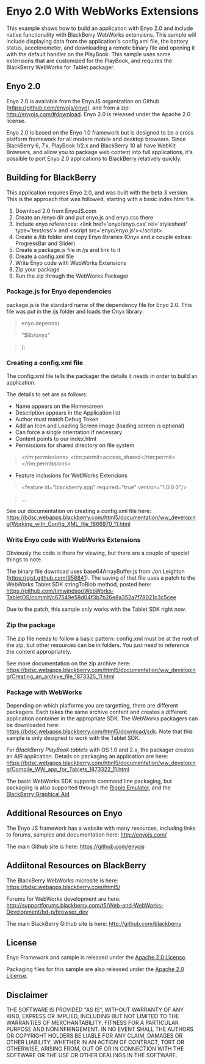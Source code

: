 Enyo 2.0 With WebWorks Extensions
=================================

This example shows how to build an application with Enyo 2.0 and include native functionality with BlackBerry WebWorks extensions. This sample will include displaying data from the application's config.xml file, the battery status, accelerometer, and downloading a remote binary file and opening it with the default handler on the PlayBook. This sample uses some extensions that are customized for the PlayBook, and requires the BlackBerry WebWorks for Tablet packager.

## Enyo 2.0
Enyo 2.0 is available from the EnyoJS organization on Github (https://github.com/enyojs/enyo), and from a zip: http://enyojs.com/#download. Enyo 2.0 is released under the Apache 2.0 license.

Enyo 2.0 is based on the Enyo 1.0 framework but is designed to be a cross platform framework for all modern mobile and desktop browsers. Since BlackBerry 6, 7.x, PlayBook 1/2.x and BlackBerry 10 all have WebKit Browsers, and allow you to package web content into full applications, it's possible to port Enyo 2.0 applications to BlackBerry relatively quickly. 

## Building for BlackBerry
This application requires Enyo 2.0, and was built with the beta 3 version. This is the approach that was followed, starting with a basic index.html file.

1. Download 2.0 from EnyoJS.com
2. Create an /enyo dir and put enyo.js and enyo.css there
3. Include enyo references: &lt;link href='enyo/enyo.css' rel='stylesheet' type='text/css'&gt; and &lt;script src='enyo/enyo.js'&gt;&lt;/script&gt;
4. Create a /lib folder and copy Enyo libraries (Onyx and a couple extras: ProgressBar and Slider)
5. Create a package.js file in /js and link to it
6. Create a config.xml file
7. Write Enyo code with WebWorks Extensions
8. Zip your package
9. Run the zip through the WebWorks Packager

### Package.js for Enyo dependencies
package.js is the standard name of the dependency file for Enyo 2.0. This file was put in the /js folder and loads the Onyx library:

> enyo.depends(

>	"$lib/onyx"

> );

### Creating a config.xml file
The config.xml file tells the packager the details it needs in order to build an application.

The details to set are as follows:
* Name appears on the Homescreen
* Description appears in the Application list
* Author must match Debug Token
* Add an Icon and Loading Screen image (loading screen is optional)
* Can force a single orientation if necessary
* Content points to our index.html
* Permissions for shared directory on file system

> &lt;rim:permissions&gt;
> &lt;rim:permit&gt;access_shared&lt;/rim:permit&gt;
> &lt;/rim:permissions&gt;

* Feature inclusions for WebWorks Extensions

> &lt;feature id="blackberry.app" required="true" version="1.0.0.0"/&gt;

> ...

See our documentation on creating a config.xml file here: https://bdsc.webapps.blackberry.com/html5/documentation/ww_developing/Working_with_Config_XML_file_1866970_11.html

### Write Enyo code with WebWorks Extensions
Obviously the code is there for viewing, but there are a couple of special things to note.

The binary file download uses base64ArrayBuffer.js from Jon Leighton (https://gist.github.com/958841).
The saving of that file uses a patch to the WebWorks Tablet SDK stringToBlob method, posted here: https://github.com/timwindsor/WebWorks-TabletOS/commit/c67549e58d04f3b7b26e8a352a7f78021c3c5cee

Due to the patch, this sample only works with the Tablet SDK right now.

### Zip the package
The zip file needs to follow a basic pattern: config.xml must be at the root of the zip, but other resources can be in folders. You just need to reference the content appropriately.

See more documentation on the zip archive here: https://bdsc.webapps.blackberry.com/html5/documentation/ww_developing/Creating_an_archive_file_1873325_11.html

### Package with WebWorks
Depending on which platforms you are targetting, there are different packagers. Each takes the same archive content and creates a different application container in the appropriate SDK. The WebWorks packagers can be downloaded here: https://bdsc.webapps.blackberry.com/html5/download/sdk. Note that this sample is only designed to work with the Tablet SDK.

For *BlackBerry PlayBook tablets* with OS 1.0 and 2.x, the packager creates an AIR application. Details on packaging an application are here: https://bdsc.webapps.blackberry.com/html5/documentation/ww_developing/Compile_WW_app_for_Tablets_1873322_11.html

The basic WebWorks SDK supports command line packaging, but packaging is also supported through the [Ripple Emulator](https://bdsc.webapps.blackberry.com/html5/documentation/ww_developing/Packaging_your_app_in_Ripple_1904611_11.html), and the [BlackBerry Graphical Aid](http://supportforums.blackberry.com/t5/Testing-and-Deployment/BlackBerry-Tablet-OS-Graphical-Aid/ta-p/1207067)

## Additional Resources on Enyo
The Enyo JS framework has a website with many resources, including links to forums, samples and documentation here: http://enyojs.com/

The main Github site is here: https://github.com/enyojs

## Addiitonal Resources on BlackBerry
The BlackBerry WebWorks microsite is here: https://bdsc.webapps.blackberry.com/html5/

Forums for WebWorks development are here: http://supportforums.blackberry.com/t5/Web-and-WebWorks-Development/bd-p/browser_dev

The main BlackBerry Github site is here: http://github.com/blackberry

## License
Enyo Framework and sample is released under the [Apache 2.0 License](http://www.apache.org/licenses/LICENSE-2.0.html).

Packaging files for this sample are also released under the [Apache 2.0 License](http://www.apache.org/licenses/LICENSE-2.0.html).

## Disclaimer

THE SOFTWARE IS PROVIDED "AS IS", WITHOUT WARRANTY OF ANY KIND, EXPRESS OR IMPLIED, INCLUDING BUT NOT LIMITED TO THE WARRANTIES OF MERCHANTABILITY, FITNESS FOR A PARTICULAR PURPOSE AND NONINFRINGEMENT. IN NO EVENT SHALL THE AUTHORS OR COPYRIGHT HOLDERS BE LIABLE FOR ANY CLAIM, DAMAGES OR OTHER LIABILITY, WHETHER IN AN ACTION OF CONTRACT, TORT OR OTHERWISE, ARISING FROM, OUT OF OR IN CONNECTION WITH THE SOFTWARE OR THE USE OR OTHER DEALINGS IN THE SOFTWARE.